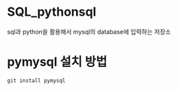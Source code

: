 # SQL_pythonsql
sql과 python을 활용해서 mysql의 database에 입력하는 저장소 
# pymysql 설치 방법
```
git install pymysql
```